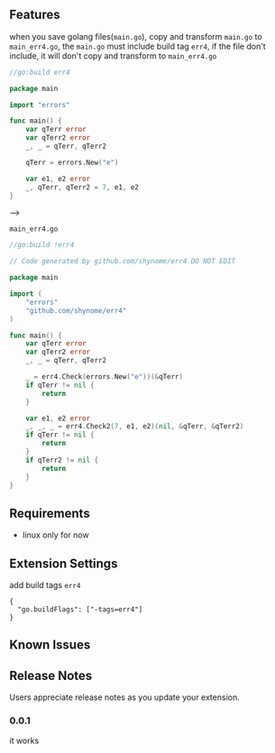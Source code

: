 ## Features

when you save golang files(`main.go`), copy and transform `main.go` to `main_err4.go`,
the `main.go` must include build tag `err4`, if the file don't include, it will don't copy and transform to `main_err4.go`

```go
//go:build err4

package main

import "errors"

func main() {
	var qTerr error
	var qTerr2 error
	_, _ = qTerr, qTerr2

	qTerr = errors.New("e")

	var e1, e2 error
	_, qTerr, qTerr2 = 7, e1, e2
}
```

-->

`main_err4.go`

```go
//go:build !err4

// Code generated by github.com/shynome/err4 DO NOT EDIT

package main

import (
	"errors"
	"github.com/shynome/err4"
)

func main() {
	var qTerr error
	var qTerr2 error
	_, _ = qTerr, qTerr2

	_ = err4.Check(errors.New("e"))(&qTerr)
	if qTerr != nil {
		return
	}

	var e1, e2 error
	_, _, _ = err4.Check2(7, e1, e2)(nil, &qTerr, &qTerr2)
	if qTerr != nil {
		return
	}
	if qTerr2 != nil {
		return
	}
}

```

## Requirements

- linux only for now

## Extension Settings

add build tags `err4`

```jsonc
{
  "go.buildFlags": ["-tags=err4"]
}
```

## Known Issues

## Release Notes

Users appreciate release notes as you update your extension.

### 0.0.1

it works

